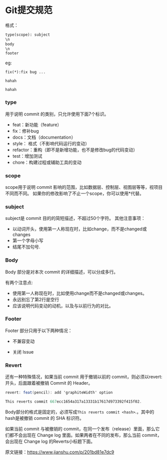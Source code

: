 # Git提交规范

格式：

```xml
type(scope): subject
\n
body
\n
footer
```
eg:
```
fix(*):fix bug ...

hahah

hahah
```

### type
用于说明 commit 的类别，只允许使用下面7个标识。
- feat：新功能（feature）
- fix：修补bug
- docs：文档（documentation）
- style： 格式（不影响代码运行的变动）
- refactor：重构（即不是新增功能，也不是修改bug的代码变动）
- test：增加测试
- chore：构建过程或辅助工具的变动

### scope
scope用于说明 commit 影响的范围，比如数据层、控制层、视图层等等，视项目不同而不同。
如果你的修改影响了不止一个scope，你可以使用*代替。

### subject
subject是 commit 目的的简短描述，不超过50个字符。
其他注意事项：

- 以动词开头，使用第一人称现在时，比如change，而不是changed或changes
- 第一个字母小写
- 结尾不加句号.

### Body
Body 部分是对本次 commit 的详细描述，可以分成多行。

有两个注意点:

- 使用第一人称现在时，比如使用change而不是changed或changes。
- 永远别忘了第2行是空行
- 应该说明代码变动的动机，以及与以前行为的对比。

### Footer

Footer 部分只用于以下两种情况：

- 不兼容变动

- 关闭 Issue

### Revert

还有一种特殊情况，如果当前 commit 用于撤销以前的 commit，则必须以revert:开头，后面跟着被撤销 Commit 的 Header。

```csharp
revert: feat(pencil): add 'graphiteWidth' option

This reverts commit 667ecc1654a317a13331b17617d973392f415f02.
```

Body部分的格式是固定的，必须写成`This reverts commit <hash>`.，其中的hash是被撤销 commit 的 SHA 标识符。

如果当前 commit 与被撤销的 commit，在同一个发布（release）里面，那么它们都不会出现在 Change log 里面。如果两者在不同的发布，那么当前 commit，会出现在 Change log 的Reverts小标题下面。


原文链接：https://www.jianshu.com/p/201bd81e7dc9